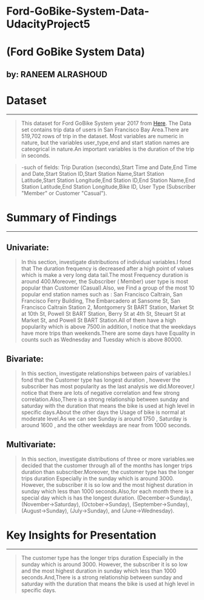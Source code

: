 # Ford-GoBike-System-Data-UdacityProject5

# (Ford GoBike System Data)
## by: RANEEM ALRASHOUD

# Dataset
----------------------------------------------------

> This dataset for Ford GoBike System year 2017 from [Here](https://s3.amazonaws.com/baywheels-data/index.html).
The Data set contains trip data of users in San Francisco Bay Area.There are 519,702 rows of trip in the dataset. Most variables are numeric in nature, but the variables user_type,end and start station names are cateogrical in nature.An important variables is the duration of the trip in seconds.

> -such of fields: Trip Duration (seconds),Start Time and Date,End Time and Date,Start Station ID,Start Station Name,Start Station Latitude,Start Station Longitude,End Station ID,End Station Name,End Station Latitude,End Station Longitude,Bike ID, User Type (Subscriber "Member" or Customer "Casual").

# Summary of Findings
----------------------------------------------------
**Univariate:**
-----------------
>In this section, investigate distributions of individual variables.I fond that  The duration frequency is decreased after a high point of values which is make a very long data tail.The most Frequency duration is around 400.Moreover, the Subscriber ( Member) user type is most popular than Customer (Casual).Also, we Find a group of the most 10 popular end station names such as : San Francisco Caltrain, San Francisco Ferry Building, The Embarcadero at Sansome St, San Francisco Caltrain Station 2, Montgomery St BART Station, Market St at 10th St, Powell St BART Station, Berry St at 4th St, Steuart St at Market St, and Powell St BART Station.All of them have a high popularity which is above 7500.in addition, I notice that the weekdays have more trips than weekends.There are some days have Equality in counts such as Wednesday and Tuesday which is above 80000.

**Bivariate:**
-----------------
>In this section, investigate relationships between pairs of variables.I fond that the Customer type has longest duration , however the subscriber has most popularity as the last analysis we did.Moreover,I notice that there are lots of negative correlation and few strong correlation.Also,There is a strong relationship between sunday and saturday with the duration that means the bike is used at high level in specific days.About the other days the Usage of bike is normal at moderate level.As we can see Sunday is around 1750 , Saturday is around 1600 , and the other weekdays are near from 1000 seconds.

**Multivariate:**
-----------------
>In this section, investigate distributions of three or more variables.we decided that the customer through all of the months has longer trips duration than subscriber.Moreover, the customer type has the longer trips duration Especially in the sunday which is around 3000. However, the subscriber it is so low and the most highest duration in sunday which less than 1000 seconds.Also,for each month there is a special day which is has the longest duration. (December->Sunday), (November->Saturday), (October->Sunday), (September->Sunday), (August->Sunday), (July->Sunday), and (June->Wednesday).

# Key Insights for Presentation
----------------------------------------------------

>The customer type has the longer trips duration Especially in the sunday which is around 3000. However, the subscriber it is so low and the most highest duration in sunday which less than 1000 seconds.And,There is a strong relationship between sunday and saturday with the duration that means the bike is used at high level in specific days.
